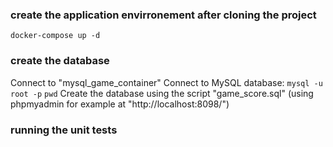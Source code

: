 ### create the application envirronement after cloning the project

`docker-compose up -d`

### create the database

Connect to "mysql_game_container" 
Connect to MySQL database: 
    `mysql -u root -p`
    `pwd`
Create the database using the script "game_score.sql" (using phpmyadmin for example at "http://localhost:8098/")

### running the unit tests


